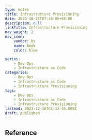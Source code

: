```yaml
---
type: notes
title: Infrastructure Provisioning
date: 2023-10-31T07:46:00+09:00
description: null
linkTitle: Infrastructure Provisioning
nav_weight: 2
nav_icon:
    vendor: bs
    name: book
    color: blue

series:
    - Dev Ops
    - Infrastructure as Code
categories:
    - Dev Ops
    - Infrastructure as Code
    - Infrastructure Provisioning
tags:
    - Dev Ops
    - Infrastructure as Code
    - Infrastructure Provisioning
lastmod: 2023-12-10T03:12:46.089Z
draft: published
---
```


## Reference

